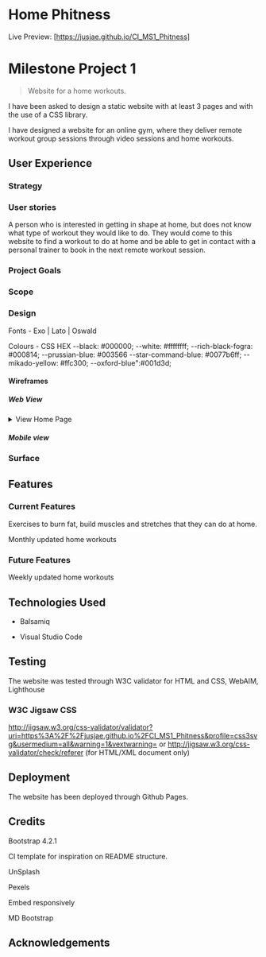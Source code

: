 # Home Phitness

Live Preview: [https://jusjae.github.io/CI_MS1_Phitness]

# **Milestone Project 1**

> Website for a home workouts.

I have been asked to design a static website with at least 3 pages and with the use of a CSS library.

I have designed a website for an online gym, where they deliver remote workout group sessions through video sessions and home workouts.

## User Experience

### Strategy

### User stories

 A person who is interested in getting in shape at home, but does not know what type of workout they would like to do. They would come to this website to find a workout to do at home and be able to get in contact with a personal trainer to book in the next remote workout session.

### Project Goals

### Scope

### Design

 Fonts - Exo | Lato | Oswald

 Colours -
    CSS HEX
    --black: #000000;
    --white: #ffffffff;
    --rich-black-fogra: #000814;
    --prussian-blue: #003566
    --star-command-blue: #0077b6ff;
    --mikado-yellow: #ffc300;
    --oxford-blue":#001d3d;

#### Wireframes

##### Web View

<details>
<summary>View Home Page</summary>
<img src="/Users/Jae/Documents/GitHub/CI_MS1_Phitness/docs/wireframes/wireframes-web_view.png">
</details>

##### Mobile view

### Surface

## Features

### Current Features

 Exercises to burn fat, build muscles and stretches that they can do at home.

 Monthly updated home workouts

### Future Features

 Weekly updated home workouts

## Technologies Used

- Balsamiq

- Visual Studio Code

## Testing

The website was tested through W3C validator for HTML and CSS, WebAIM, Lighthouse

### W3C Jigsaw CSS
http://jigsaw.w3.org/css-validator/validator?uri=https%3A%2F%2Fjusjae.github.io%2FCI_MS1_Phitness&profile=css3svg&usermedium=all&warning=1&vextwarning=
or
http://jigsaw.w3.org/css-validator/check/referer (for HTML/XML document only)


## Deployment

The website has been deployed through Github Pages.

## Credits

Bootstrap 4.2.1

CI template for inspiration on README structure.

UnSplash

Pexels

Embed responsively

MD Bootstrap

## Acknowledgements
